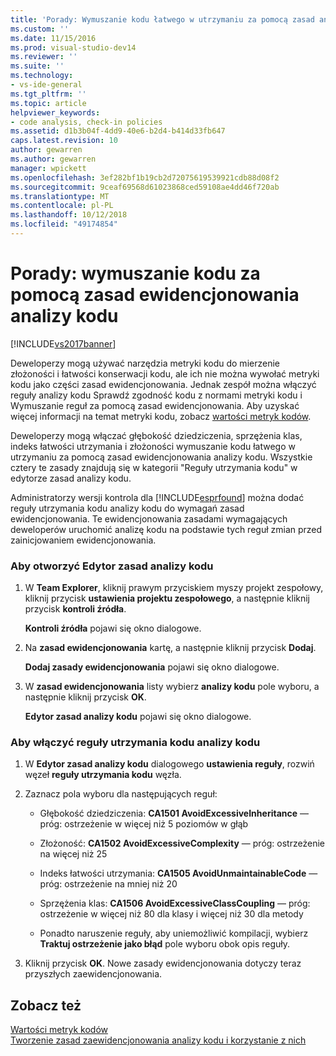 ```yaml
---
title: 'Porady: Wymuszanie kodu łatwego w utrzymaniu za pomocą zasad analizy kodu ewidencjonowania | Dokumentacja firmy Microsoft'
ms.custom: ''
ms.date: 11/15/2016
ms.prod: visual-studio-dev14
ms.reviewer: ''
ms.suite: ''
ms.technology:
- vs-ide-general
ms.tgt_pltfrm: ''
ms.topic: article
helpviewer_keywords:
- code analysis, check-in policies
ms.assetid: d1b3b04f-4dd9-40e6-b2d4-b414d33fb647
caps.latest.revision: 10
author: gewarren
ms.author: gewarren
manager: wpickett
ms.openlocfilehash: 3ef282bf1b19cb2d72075619539921cdb88d08f2
ms.sourcegitcommit: 9ceaf69568d61023868ced59108ae4dd46f720ab
ms.translationtype: MT
ms.contentlocale: pl-PL
ms.lasthandoff: 10/12/2018
ms.locfileid: "49174854"
---
```

# <a name="how-to-enforce-maintainable-code-with-a-code-analysis-check-in-policy"></a>Porady: wymuszanie kodu za pomocą zasad ewidencjonowania analizy kodu
[!INCLUDE[vs2017banner](../includes/vs2017banner.md)]

Deweloperzy mogą używać narzędzia metryki kodu do mierzenie złożoności i łatwości konserwacji kodu, ale ich nie można wywołać metryki kodu jako części zasad ewidencjonowania. Jednak zespół można włączyć reguły analizy kodu Sprawdź zgodność kodu z normami metryki kodu i Wymuszanie reguł za pomocą zasad ewidencjonowania. Aby uzyskać więcej informacji na temat metryki kodu, zobacz [wartości metryk kodów](../code-quality/code-metrics-values.md).  
  
 Deweloperzy mogą włączać głębokość dziedziczenia, sprzężenia klas, indeks łatwości utrzymania i złożoności wymuszanie kodu łatwego w utrzymaniu za pomocą zasad ewidencjonowania analizy kodu. Wszystkie cztery te zasady znajdują się w kategorii "Reguły utrzymania kodu" w edytorze zasad analizy kodu.  
  
 Administratorzy wersji kontrola dla [!INCLUDE[esprfound](../includes/esprfound-md.md)] można dodać reguły utrzymania kodu analizy kodu do wymagań zasad ewidencjonowania. Te ewidencjonowania zasadami wymagających deweloperów uruchomić analizę kodu na podstawie tych reguł zmian przed zainicjowaniem ewidencjonowania.  
  
### <a name="to-open-the-code-analysis-policy-editor"></a>Aby otworzyć Edytor zasad analizy kodu  
  
1.  W **Team Explorer**, kliknij prawym przyciskiem myszy projekt zespołowy, kliknij przycisk **ustawienia projektu zespołowego**, a następnie kliknij przycisk **kontroli źródła**.  
  
     **Kontroli źródła** pojawi się okno dialogowe.  
  
2.  Na **zasad ewidencjonowania** kartę, a następnie kliknij przycisk **Dodaj**.  
  
     **Dodaj zasady ewidencjonowania** pojawi się okno dialogowe.  
  
3.  W **zasad ewidencjonowania** listy wybierz **analizy kodu** pole wyboru, a następnie kliknij przycisk **OK**.  
  
     **Edytor zasad analizy kodu** pojawi się okno dialogowe.  
  
### <a name="to-enable-code-analysis-maintainability-rules"></a>Aby włączyć reguły utrzymania kodu analizy kodu  
  
1.  W **Edytor zasad analizy kodu** dialogowego **ustawienia reguły**, rozwiń węzeł **reguły utrzymania kodu** węzła.  
  
2.  Zaznacz pola wyboru dla następujących reguł:  
  
    -   Głębokość dziedziczenia: **CA1501 AvoidExcessiveInheritance** — próg: ostrzeżenie w więcej niż 5 poziomów w głąb  
  
    -   Złożoność: **CA1502 AvoidExcessiveComplexity** — próg: ostrzeżenie na więcej niż 25  
  
    -   Indeks łatwości utrzymania: **CA1505 AvoidUnmaintainableCode** — próg: ostrzeżenie na mniej niż 20  
  
    -   Sprzężenia klas: **CA1506 AvoidExcessiveClassCoupling** — próg: ostrzeżenie w więcej niż 80 dla klasy i więcej niż 30 dla metody  
  
    -   Ponadto naruszenie reguły, aby uniemożliwić kompilacji, wybierz **Traktuj ostrzeżenie jako błąd** pole wyboru obok opis reguły.  
  
3.  Kliknij przycisk **OK**. Nowe zasady ewidencjonowania dotyczy teraz przyszłych zaewidencjonowania.  
  
## <a name="see-also"></a>Zobacz też  
 [Wartości metryk kodów](../code-quality/code-metrics-values.md)   
 [Tworzenie zasad zaewidencjonowania analizy kodu i korzystanie z nich](../code-quality/creating-and-using-code-analysis-check-in-policies.md)



